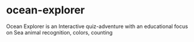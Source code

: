 # ocean-explorer
Ocean Explorer is an Interactive quiz-adventure with an educational focus on Sea animal recognition, colors, counting
